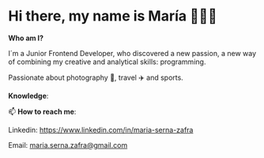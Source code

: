 # Hi there, my name is María 👩🏻‍💻

**Who am I?**

I´m a Junior Frontend Developer, who discovered a new passion, a new way of combining my creative and analytical skills: programming. 

Passionate about photography 📸, travel :airplane: and sports.


**Knowledge**:





📫 **How to reach me**:

Linkedin: https://www.linkedin.com/in/maria-serna-zafra

Email: maria.serna.zafra@gmail.com




